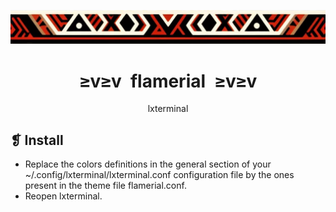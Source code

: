 <p align="center">
	<img src="../../imgs/ornament.webp" alt="" />
</p>
<h1 align="center">≥v≥v&ensp;flamerial&ensp;≥v≥v</h1>
<p align="center">lxterminal</p>

## ❡ Install

- Replace the colors definitions in the general section of your ~/.config/lxterminal/lxterminal.conf configuration file by the ones present in the theme file flamerial.conf.
- Reopen lxterminal.

